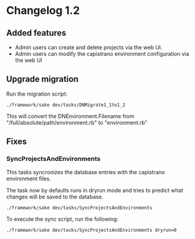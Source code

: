# Changelog 1.2

## Added features

- Admin users can create and delete projects via the web UI.
- Admin users can modify the capistrano environment configuration via the web UI

## Upgrade migration

Run the migration script:

	./framework/sake dev/tasks/DNMigrate1_1to1_2

This will convert the DNEnvironment.Filename from "/full/absolute/path/environment.rb" 
to "environment.rb"

## Fixes

### SyncProjectsAndEnvironments

This tasks syncronizes the database entries with the capistrano environment files.

The task now by defaults runs in dryrun mode and tries to predict what changes will be 
saved to the database.

	./framework/sake dev/tasks/SyncProjectsAndEnvironments

To execute the sync script, run the following:

	./framework/sake dev/tasks/SyncProjectsAndEnvironments dryrun=0